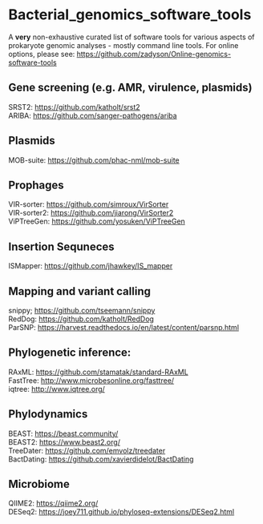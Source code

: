 # Bacterial_genomics_software_tools
A **very** non-exhaustive curated list of software tools for various aspects of prokaryote genomic analyses - mostly command line tools.  For online options, please see: https://github.com/zadyson/Online-genomics-software-tools

## Gene screening (e.g. AMR, virulence, plasmids)
SRST2: https://github.com/katholt/srst2  
ARIBA: https://github.com/sanger-pathogens/ariba  

## Plasmids
MOB-suite: https://github.com/phac-nml/mob-suite 

## Prophages
VIR-sorter: https://github.com/simroux/VirSorter  
VIR-sorter2: https://github.com/jiarong/VirSorter2  
ViPTreeGen: https://github.com/yosuken/ViPTreeGen  

## Insertion Sequneces
ISMapper: https://github.com/jhawkey/IS_mapper  

## Mapping and variant calling
snippy; https://github.com/tseemann/snippy  
RedDog: https://github.com/katholt/RedDog  
ParSNP: https://harvest.readthedocs.io/en/latest/content/parsnp.html  

## Phylogenetic inference:
RAxML: https://github.com/stamatak/standard-RAxML  
FastTree: http://www.microbesonline.org/fasttree/  
iqtree: http://www.iqtree.org/  

## Phylodynamics
BEAST: https://beast.community/  
BEAST2: https://www.beast2.org/  
TreeDater: https://github.com/emvolz/treedater  
BactDating: https://github.com/xavierdidelot/BactDating  


## Microbiome
QIIME2: https://qiime2.org/  
DESeq2: https://joey711.github.io/phyloseq-extensions/DESeq2.html  
